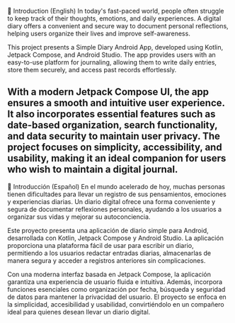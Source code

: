 📌 Introduction (English)
In today's fast-paced world, people often struggle to keep track of their thoughts, emotions, and daily experiences. A digital diary offers a convenient and secure way to document personal reflections, helping users organize their lives and improve self-awareness.

This project presents a Simple Diary Android App, developed using Kotlin, Jetpack Compose, and Android Studio. The app provides users with an easy-to-use platform for journaling, allowing them to write daily entries, store them securely, and access past records effortlessly.

With a modern Jetpack Compose UI, the app ensures a smooth and intuitive user experience. It also incorporates essential features such as date-based organization, search functionality, and data security to maintain user privacy. The project focuses on simplicity, accessibility, and usability, making it an ideal companion for users who wish to maintain a digital journal.
---
📌 Introducción (Español)
En el mundo acelerado de hoy, muchas personas tienen dificultades para llevar un registro de sus pensamientos, emociones y experiencias diarias. Un diario digital ofrece una forma conveniente y segura de documentar reflexiones personales, ayudando a los usuarios a organizar sus vidas y mejorar su autoconciencia.

Este proyecto presenta una aplicación de diario simple para Android, desarrollada con Kotlin, Jetpack Compose y Android Studio. La aplicación proporciona una plataforma fácil de usar para escribir un diario, permitiendo a los usuarios redactar entradas diarias, almacenarlas de manera segura y acceder a registros anteriores sin complicaciones.

Con una moderna interfaz basada en Jetpack Compose, la aplicación garantiza una experiencia de usuario fluida e intuitiva. Además, incorpora funciones esenciales como organización por fecha, búsqueda y seguridad de datos para mantener la privacidad del usuario. El proyecto se enfoca en la simplicidad, accesibilidad y usabilidad, convirtiéndolo en un compañero ideal para quienes desean llevar un diario digital.
